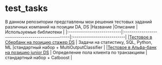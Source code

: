 # test_tasks
В данном репозитории представлены мои решения тестовых заданий различных компаний на позиции DA, DS
|Название                    |Описание                                           |Используемые библиотеки     |
|:---------------------------|:--------------------------------------------------|:---------------------------|
|[Тестовое в Сбербанк на позицию стажер DS](https://github.com/K-Roman/test_tasks/tree/main/sber)                  | Задачи на статистику, SQL, Python, ML                    |стандартный набор + MultiOutputClassifier    |
|[Тестовое в Альфа-банк на позицию junior DS](https://github.com/K-Roman/test_tasks/tree/main/alfa)                  | Определение пола клиента по транзакциям                    |стандартный набор + Catboost    |
